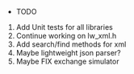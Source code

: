 * TODO

1) Add Unit tests for all libraries
2) Continue working on lw_xml.h
3) Add search/find methods for xml
4) Maybe lightweight json parser?
5) Maybe FIX exchange simulator

